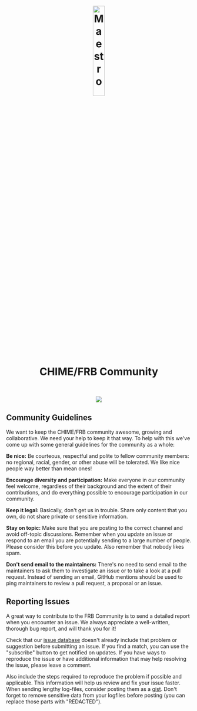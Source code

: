 <h1 align="center">
  <br>
  <a href="https://chime-frb-open-data.github.io"><img src="https://github.com/chime-frb-open-data/chime-frb-open-data.github.io/blob/master/docs/chime-frb-logo.png?raw=true" alt="Maestro" width="25%"></a>
  <br>
  CHIME/FRB Community
  <br>
</h1>

<br>

<p align="center">
  <a href="Some Love">
    <img src="https://forthebadge.com/images/badges/built-with-love.svg">
  </a>
</p>


## Community Guidelines
We want to keep the CHIME/FRB community awesome, growing and collaborative. We need your help to keep it that way. To help with this we've come up with some general guidelines for the community as a whole:

**Be nice:** Be courteous, respectful and polite to fellow community members: no regional, racial, gender, or other abuse will be tolerated. We like nice people way better than mean ones!

**Encourage diversity and participation:** Make everyone in our community feel welcome, regardless of their background and the extent of their contributions, and do everything possible to encourage participation in our community.

**Keep it legal:** Basically, don't get us in trouble. Share only content that you own, do not share private or sensitive information.

**Stay on topic:** Make sure that you are posting to the correct channel and avoid off-topic discussions. Remember when you update an issue or respond to an email you are potentially sending to a large number of people. Please consider this before you update. Also remember that nobody likes spam.

**Don't send email to the maintainers:** There's no need to send email to the maintainers to ask them to investigate an issue or to take a look at a pull request. Instead of sending an email, GitHub mentions should be used to ping maintainers to review a pull request, a proposal or an issue.

## Reporting Issues
A great way to contribute to the FRB Community is to send a detailed report when you encounter an issue. We always appreciate a well-written, thorough bug report, and will thank you for it!

Check that our [issue database](https://github.com/chime-frb-open-data/community/issues?q=) doesn't already include that problem or suggestion before submitting an issue. If you find a match, you can use the "subscribe" button to get notified on updates. If you have ways to reproduce the issue or have additional information that may help resolving the issue, please leave a comment.

Also include the steps required to reproduce the problem if possible and applicable. This information will help us review and fix your issue faster. When sending lengthy log-files, consider posting them as a [gist](https://gist.github.com). Don't forget to remove sensitive data from your logfiles before posting (you can replace those parts with "REDACTED").
